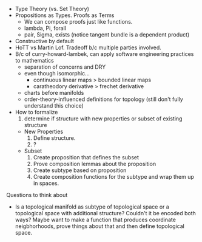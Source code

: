 - Type Theory (vs. Set Theory)
- Propositions as Types. Proofs as Terms
  - We can compose proofs just like functions.
  - lambda, Pi, forall
  - pair, Sigma, exists (notice tangent bundle is a dependent product)
- Constructive by default
- HoTT vs Martin Lof. Tradeoff b/c multiple parties involved.
- B/c of curry-howard-lambek, can apply software engineering practices to mathematics
  - separation of concerns and DRY
  - even though isomorphic...
    - continuous linear maps > bounded linear maps
    - caratheodory derivative > frechet derivative
  - charts before manifolds
  - order-theory-influenced definitions for topology (still don't fully understand this choice)
- How to formalize
  1. determine if structure with new properties or subset of existing structure
    - New Properties
      1. Define structure.
      2. ?
    - Subset
      1. Create proposition that defines the subset
      2. Prove composition lemmas about the proposition
      3. Create subtype based on proposition
      4. Create composition functions for the subtype and wrap them up in spaces.


Questions to think about
- Is a topological manifold as subtype of topological space or a topological space with additional structure? Couldn't it be encoded both ways? Maybe want to make a function that produces coordinate neigbhorhoods, prove things about that and then define topological space.